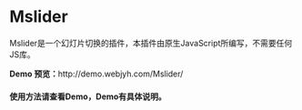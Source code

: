 Mslider
=========

<p>Mslider是一个幻灯片切换的插件，本插件由原生JavaScript所编写，不需要任何JS库。</p>
<p><strong>Demo 预览：</strong>http://demo.webjyh.com/Mslider/</p>

<h4>使用方法请查看Demo，Demo有具体说明。</h4>

